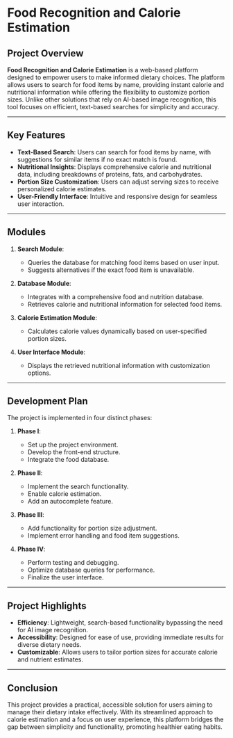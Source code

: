 # Food Recognition and Calorie Estimation

## Project Overview

**Food Recognition and Calorie Estimation** is a web-based platform designed to empower users to make informed dietary choices. The platform allows users to search for food items by name, providing instant calorie and nutritional information while offering the flexibility to customize portion sizes. Unlike other solutions that rely on AI-based image recognition, this tool focuses on efficient, text-based searches for simplicity and accuracy.

---

## Key Features

- **Text-Based Search**: Users can search for food items by name, with suggestions for similar items if no exact match is found.
- **Nutritional Insights**: Displays comprehensive calorie and nutritional data, including breakdowns of proteins, fats, and carbohydrates.
- **Portion Size Customization**: Users can adjust serving sizes to receive personalized calorie estimates.
- **User-Friendly Interface**: Intuitive and responsive design for seamless user interaction.

---

## Modules

1. **Search Module**:
   - Queries the database for matching food items based on user input.
   - Suggests alternatives if the exact food item is unavailable.
   
2. **Database Module**:
   - Integrates with a comprehensive food and nutrition database.
   - Retrieves calorie and nutritional information for selected food items.
   
3. **Calorie Estimation Module**:
   - Calculates calorie values dynamically based on user-specified portion sizes.
   
4. **User Interface Module**:
   - Displays the retrieved nutritional information with customization options.

---

## Development Plan

The project is implemented in four distinct phases:

1. **Phase I**:  
   - Set up the project environment.  
   - Develop the front-end structure.  
   - Integrate the food database.

2. **Phase II**:  
   - Implement the search functionality.  
   - Enable calorie estimation.  
   - Add an autocomplete feature.

3. **Phase III**:  
   - Add functionality for portion size adjustment.  
   - Implement error handling and food item suggestions.

4. **Phase IV**:  
   - Perform testing and debugging.  
   - Optimize database queries for performance.  
   - Finalize the user interface.

---

## Project Highlights
- **Efficiency**: Lightweight, search-based functionality bypassing the need for AI image recognition.  
- **Accessibility**: Designed for ease of use, providing immediate results for diverse dietary needs.  
- **Customizable**: Allows users to tailor portion sizes for accurate calorie and nutrient estimates.  

---

## Conclusion
This project provides a practical, accessible solution for users aiming to manage their dietary intake effectively. With its streamlined approach to calorie estimation and a focus on user experience, this platform bridges the gap between simplicity and functionality, promoting healthier eating habits.
